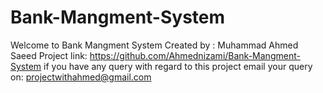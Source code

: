 # Bank-Mangment-System
Welcome to Bank Mangment System
Created by : Muhammad Ahmed Saeed
Project link: https://github.com/Ahmednizami/Bank-Mangment-System
if you have any query with regard to this project email your query on: projectwithahmed@gmail.com
